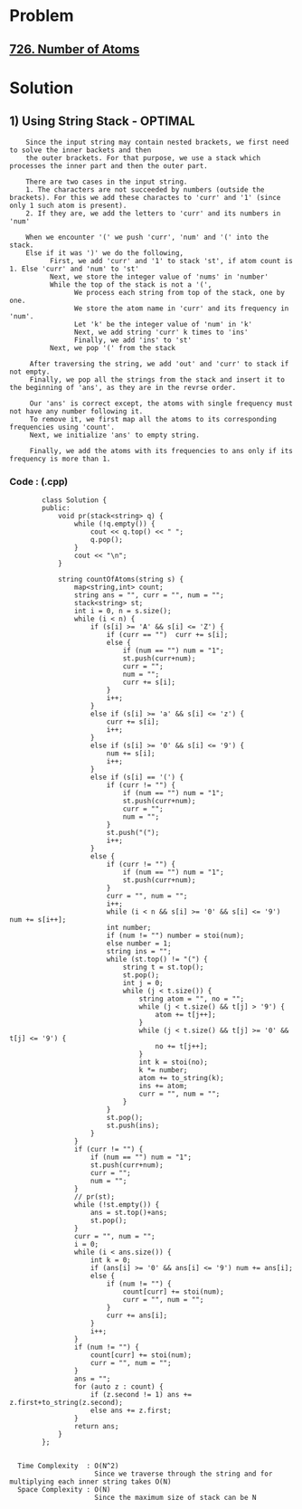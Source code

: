 # Problem

## [726. Number of Atoms](https://leetcode.com/problems/number-of-atoms/)


# Solution 

## 1) Using String Stack - OPTIMAL

        Since the input string may contain nested brackets, we first need to solve the inner backets and then 
        the outer brackets. For that purpose, we use a stack which processes the inner part and then the outer part.

        There are two cases in the input string.
        1. The characters are not succeeded by numbers (outside the brackets). For this we add these charactes to 'curr' and '1' (since only 1 such atom is present).
        2. If they are, we add the letters to 'curr' and its numbers in 'num'

        When we encounter '(' we push 'curr', 'num' and '(' into the stack.
        Else if it was ')' we do the following,
              First, we add 'curr' and '1' to stack 'st', if atom count is 1. Else 'curr' and 'num' to 'st'
              Next, we store the integer value of 'nums' in 'number'
              While the top of the stack is not a '(',
                    We process each string from top of the stack, one by one.
                    We store the atom name in 'curr' and its frequency in 'num'.
                    Let 'k' be the integer value of 'num' in 'k'
                    Next, we add string 'curr' k times to 'ins'
                    Finally, we add 'ins' to 'st'
              Next, we pop '(' from the stack

         After traversing the string, we add 'out' and 'curr' to stack if not empty.
         Finally, we pop all the strings from the stack and insert it to the beginning of 'ans', as they are in the revrse order.
         
         Our 'ans' is correct except, the atoms with single frequency must not have any number following it.
         To remove it, we first map all the atoms to its corresponding frequencies using 'count'.
         Next, we initialize 'ans' to empty string.
         
         Finally, we add the atoms with its frequencies to ans only if its frequency is more than 1.
         

   ### Code : (.cpp)
    
            class Solution {
            public:
                void pr(stack<string> q) {
                    while (!q.empty()) {
                        cout << q.top() << " ";
                        q.pop();
                    }
                    cout << "\n";
                }

                string countOfAtoms(string s) {
                    map<string,int> count;
                    string ans = "", curr = "", num = "";
                    stack<string> st;
                    int i = 0, n = s.size();
                    while (i < n) {
                        if (s[i] >= 'A' && s[i] <= 'Z') {
                            if (curr == "")  curr += s[i];
                            else {
                                if (num == "") num = "1";
                                st.push(curr+num);
                                curr = "";
                                num = "";
                                curr += s[i];
                            }
                            i++;
                        }
                        else if (s[i] >= 'a' && s[i] <= 'z') {
                            curr += s[i];
                            i++;
                        }
                        else if (s[i] >= '0' && s[i] <= '9') {
                            num += s[i];
                            i++;
                        }
                        else if (s[i] == '(') {
                            if (curr != "") {
                                if (num == "") num = "1";
                                st.push(curr+num);
                                curr = "";
                                num = "";
                            }
                            st.push("(");
                            i++;
                        }
                        else {
                            if (curr != "") {
                                if (num == "") num = "1";
                                st.push(curr+num);
                            }
                            curr = "", num = "";
                            i++;
                            while (i < n && s[i] >= '0' && s[i] <= '9') num += s[i++];
                            int number;
                            if (num != "") number = stoi(num);
                            else number = 1;
                            string ins = "";
                            while (st.top() != "(") {
                                string t = st.top();
                                st.pop();
                                int j = 0;
                                while (j < t.size()) {
                                    string atom = "", no = "";
                                    while (j < t.size() && t[j] > '9') {
                                        atom += t[j++];
                                    }
                                    while (j < t.size() && t[j] >= '0' && t[j] <= '9') {
                                        no += t[j++];
                                    }
                                    int k = stoi(no);
                                    k *= number;
                                    atom += to_string(k);
                                    ins += atom;
                                    curr = "", num = "";
                                }
                            }
                            st.pop();
                            st.push(ins);
                        }
                    }
                    if (curr != "") {
                        if (num == "") num = "1";
                        st.push(curr+num);
                        curr = "";
                        num = "";
                    }
                    // pr(st);
                    while (!st.empty()) {
                        ans = st.top()+ans;
                        st.pop();
                    }
                    curr = "", num = "";
                    i = 0;
                    while (i < ans.size()) {
                        int k = 0;
                        if (ans[i] >= '0' && ans[i] <= '9') num += ans[i];
                        else {
                            if (num != "") {
                                count[curr] += stoi(num);
                                curr = "", num = "";
                            }
                            curr += ans[i];
                        }
                        i++;
                    }
                    if (num != "") {
                        count[curr] += stoi(num);
                        curr = "", num = "";
                    }
                    ans = "";
                    for (auto z : count) {
                        if (z.second != 1) ans += z.first+to_string(z.second);
                        else ans += z.first;
                    }
                    return ans;
                }
            };
 
 
      Time Complexity  : O(N^2) 
                         Since we traverse through the string and for multiplying each inner string takes O(N) 
      Space Complexity : O(N)
                         Since the maximum size of stack can be N
